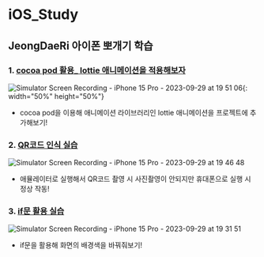 # iOS_Study


## JeongDaeRi 아이폰 뽀개기 학습

### 1. [cocoa pod 활용_ lottie 애니메이션을 적용해보자](JeongDaeRi/iOS_Dev/NiceApp_02)
![Simulator Screen Recording - iPhone 15 Pro - 2023-09-29 at 19 51 06](https://github.com/zxl3651/iOS_Study/assets/94293365/55e99f38-ab7d-4c1f-a9d2-dd11f9a1d9af){: width="50%" height="50%"}

* cocoa pod을 이용해 애니메이션 라이브러리인 lottie 애니메이션을 프로젝트에 추가해보기!

### 2. [QR코드 인식 실습](JeongDaeRi/iOS_Dev/QRCodeTutorial_04)
![Simulator Screen Recording - iPhone 15 Pro - 2023-09-29 at 19 46 48](https://github.com/zxl3651/iOS_Study/assets/94293365/61cf280c-1bd5-4963-a348-ca80cc0c01b1)

* 애뮬레이터로 실행해서 QR코드 촬영 시 사진촬영이 안되지만 휴대폰으로 실행 시 정상 작동!

### 3. [if문 활용 실습](JeongDaeRi/iOS_Dev/if_grammer_05)
![Simulator Screen Recording - iPhone 15 Pro - 2023-09-29 at 19 31 51](https://github.com/zxl3651/iOS_Study/assets/94293365/298bf65d-9f37-4282-9f93-0bd474569a01)

* if문을 활용해 화면의 배경색을 바꿔줘보기!
